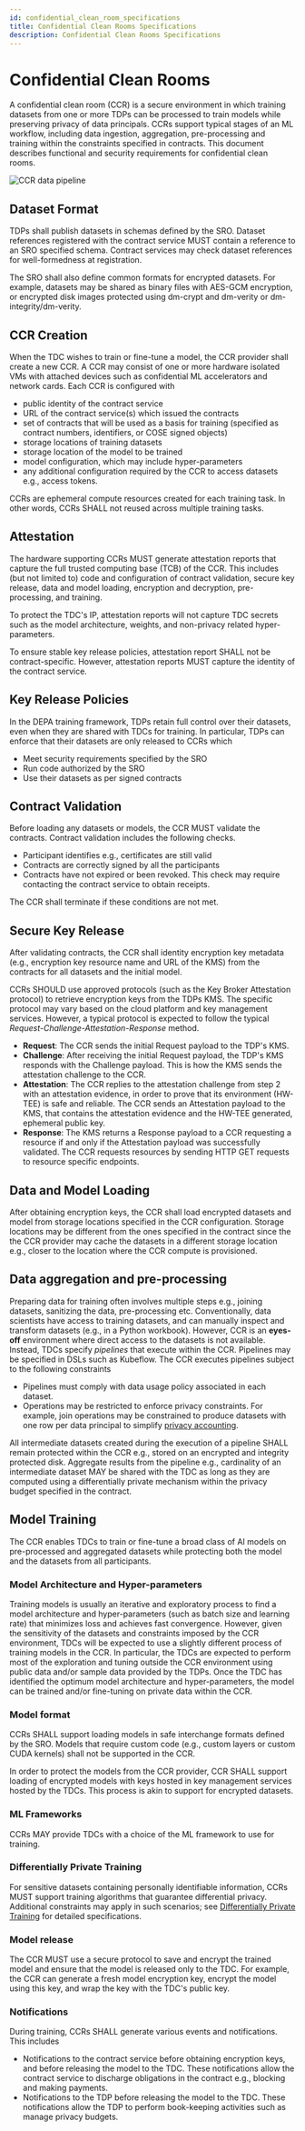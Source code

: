 ```yaml
---
id: confidential_clean_room_specifications
title: Confidential Clean Rooms Specifications
description: Confidential Clean Rooms Specifications
---
```


# Confidential Clean Rooms

A confidential clean room (CCR) is a secure environment in which training datasets from one or more TDPs can be processed to train models while preserving privacy of data principals. CCRs support typical stages of an ML workflow, including data ingestion, aggregation, pre-processing and training within the constraints specified in contracts. This document describes functional and security requirements for confidential clean rooms. 

![CCR data pipeline](./images/pipeline.drawio.png)

## Dataset Format

TDPs shall publish datasets in schemas defined by the SRO. Dataset references registered with the contract service MUST contain a reference to an SRO specified schema. Contract services may check dataset references for well-formedness at registration. 

The SRO shall also define common formats for encrypted datasets. For example, datasets may be shared as binary files with AES-GCM encryption, or encrypted disk images protected using dm-crypt and dm-verity or dm-integrity/dm-verity. 

## CCR Creation

When the TDC wishes to train or fine-tune a model, the CCR provider shall create a new CCR. A CCR may consist of one or more hardware isolated VMs with attached devices such as confidential ML accelerators and network cards. Each CCR is configured with 
  - public identity of the contract service
  - URL of the contract service(s) which issued the contracts
  - set of contracts that will be used as a basis for training (specified as contract numbers, identifiers, or COSE signed objects)
  - storage locations of training datasets
  - storage location of the model to be trained
  - model configuration, which may include hyper-parameters 
  - any additional configuration required by the CCR to access datasets e.g., access tokens. 

CCRs are ephemeral compute resources created for each training task. In other words, CCRs SHALL not reused across multiple training tasks. 

## Attestation 

The hardware supporting CCRs MUST generate attestation reports that capture the full trusted computing base (TCB) of the CCR. This includes (but not limited to) code and configuration of contract validation, secure key release, data and model loading, encryption and decryption, pre-processing, and training.

To protect the TDC's IP, attestation reports will not capture TDC secrets such as the model architecture, weights, and non-privacy related hyper-parameters. 

To ensure stable key release policies, attestation report SHALL not be contract-specific. However, attestation reports MUST capture the identity of the contract service.

## Key Release Policies

In the DEPA training framework, TDPs retain full control over their datasets, even when they are shared with TDCs for training. In particular, TDPs can enforce that their datasets are only released to CCRs which
- Meet security requirements specified by the SRO
- Run code authorized by the SRO
- Use their datasets as per signed contracts


## Contract Validation

Before loading any datasets or models, the CCR MUST validate the contracts. Contract validation includes the following checks. 
- Participant identifies e.g., certificates are still valid
- Contracts are correctly signed by all the participants
- Contracts have not expired or been revoked. This check may require contacting the contract service to obtain receipts. 

The CCR shall terminate if these conditions are not met. 

## Secure Key Release

After validating contracts, the CCR shall identity  encryption key metadata (e.g., encryption key resource name and URL of the KMS) from the contracts for all datasets and the initial model. 

CCRs SHOULD use approved protocols (such as the Key Broker Attestation protocol) to retrieve encryption keys from the TDPs KMS. The specific protocol may vary based on the cloud platform and key management services. However, a typical protocol is expected to follow the typical _Request-Challenge-Attestation-Response_ method. 

- __Request__: The CCR sends the initial Request payload to the TDP's KMS.
- __Challenge__: After receiving the initial Request payload, the TDP's KMS responds with the Challenge payload. This is how the KMS sends the attestation challenge to the CCR. 
- __Attestation__: The CCR replies to the attestation challenge from step 2 with an attestation evidence, in order to prove that its environment (HW-TEE) is safe and reliable. The CCR sends an Attestation payload to the KMS, that contains the attestation evidence and the HW-TEE generated, ephemeral public key.
- __Response__: The KMS returns a Response payload to a CCR requesting a resource if and only if the Attestation payload was successfully validated. The CCR requests resources by sending HTTP GET requests to resource specific endpoints.

## Data and Model Loading

After obtaining encryption keys, the CCR shall load  encrypted datasets and model from storage locations specified in the CCR configuration. Storage locations may be different from the ones specified in the contract since the the CCR provider may cache the datasets in a different storage location e.g., closer to the location where the CCR compute is provisioned. 

## Data aggregation and pre-processing

Preparing data for training often involves multiple steps e.g., joining datasets, sanitizing the data, pre-processing etc. Conventionally, data scientists have access to training datasets, and can manually inspect and transform datasets (e.g., in a Python workbook). However, CCR is an __eyes-off__ environment where direct access to the datasets is not available. Instead, TDCs specify _pipelines_ that execute within the CCR. Pipelines may be specified in DSLs such as Kubeflow. The CCR executes pipelines subject to the following constraints 

- Pipelines must comply with data usage policy associated in each dataset. 
- Operations may be restricted to enforce privacy constraints. For example, join operations may be constrained to produce datasets with one row per data principal to simplify [privacy accounting](./confidential_clean_room_dp.md). 

All intermediate datasets created during the execution of a pipeline SHALL remain protected within the CCR e.g., stored on an encrypted and integrity protected disk. Aggregate results from the pipeline e.g., cardinality of an intermediate dataset MAY be shared with the TDC as long as they are computed using a differentially private mechanism within the privacy budget specified in the contract. 

## Model Training 

The CCR enables TDCs to train or fine-tune a broad class of AI models on pre-processed and aggregated datasets while protecting both the model and the datasets from all participants. 

### Model Architecture and Hyper-parameters

Training models is usually an iterative and exploratory process to find a model architecture and hyper-parameters (such as batch size and learning rate) that minimizes loss and achieves fast convergence. However, given the sensitivity of the datasets and constraints imposed by the CCR environment, TDCs will be expected to use a slightly different process of training models in the CCR. In particular, the TDCs are expected to perform most of the exploration and tuning outside the CCR environment using public data and/or sample data provided by the TDPs. Once the TDC has identified the optimum model architecture and hyper-parameters, the model can be trained and/or fine-tuning on private data within the CCR. 

### Model format

CCRs SHALL support loading models in safe interchange formats defined by the SRO. Models that require custom code (e.g., custom layers or custom CUDA kernels) shall not be supported in the CCR.

In order to protect the models from the CCR provider, CCR SHALL support loading of encrypted models with keys hosted in key management services hosted by the TDCs. This process is akin to support for encrypted datasets. 

### ML Frameworks

CCRs MAY provide TDCs with a choice of the ML framework to use for training. 

### Differentially Private Training

For sensitive datasets containing personally identifiable information, CCRs MUST support training algorithms that guarantee differential privacy. Additional constraints may apply in such scenarios; see [Differentially Private Training](./confidential_clean_room_dp.md) for detailed specifications. 

### Model release

The CCR MUST use a secure protocol to save and encrypt the trained model and ensure that the model is released only to the TDC. For example, the CCR can generate a fresh model encryption key, encrypt the model using this key, and wrap the key with the TDC's public key. 

### Notifications

During training, CCRs SHALL generate various events and notifications. This includes 

- Notifications to the contract service before obtaining encryption keys, and before releasing the model to the TDC. These notifications allow the contract service to discharge obligations in the contract e.g., blocking and making payments. 
- Notifications to the TDP before releasing the model to the TDC. These notifications allow the TDP to perform book-keeping activities such as manage privacy budgets. 
